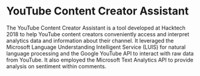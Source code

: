 # YouTube Content Creator Assistant

The YouTube Content Creator Assistant is a tool developed at Hacktech 2018 to help YouTube content creators conveniently access and interpret analytics data and information about their channel. It leveraged the Microsoft Language Understanding Intelligent Service (LUIS) for natural language processing and the Google YouTube API to interact with raw data from YouTube. It also employed the Microsoft Text Analytics API to provide analysis on sentiment within comments. 
